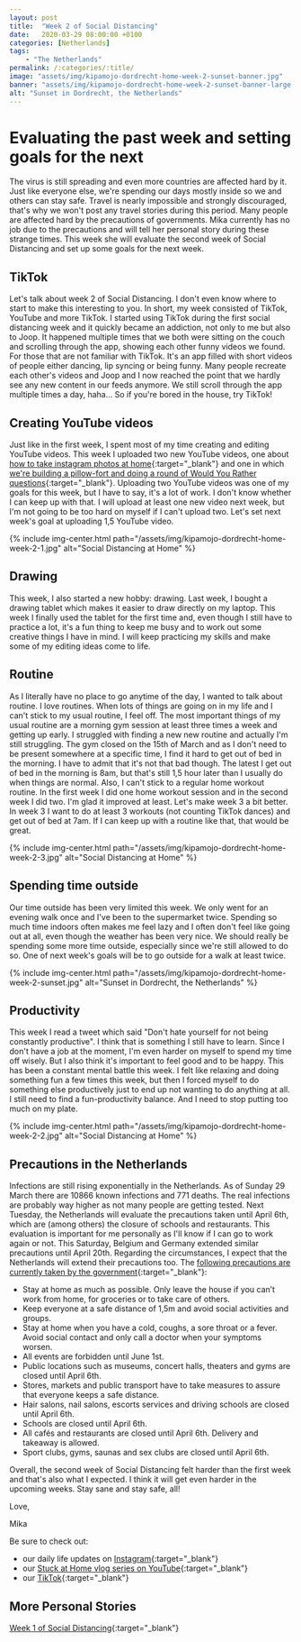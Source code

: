 ```yaml
---
layout: post
title:  "Week 2 of Social Distancing"
date:   2020-03-29 08:00:00 +0100
categories: [Netherlands]
tags:
    - "The Netherlands"
permalink: /:categories/:title/
image: "assets/img/kipamojo-dordrecht-home-week-2-sunset-banner.jpg"
banner: "assets/img/kipamojo-dordrecht-home-week-2-sunset-banner-large.jpg"
alt: "Sunset in Dordrecht, the Netherlands"
---
```


# Evaluating the past week and setting goals for the next

The virus is still spreading and even more countries are affected hard by it. Just like everyone else, we're spending our days mostly inside so we and others can stay safe. Travel is nearly impossible and strongly discouraged, that's why we won't post any travel stories during this period. Many people are affected hard by the precautions of governments. Mika currently has no job due to the precautions and will tell her personal story during these strange times. This week she will evaluate the second week of Social Distancing and set up some goals for the next week. 

## TikTok

Let's talk about week 2 of Social Distancing. I don't even know where to start to make this interesting to you. In short, my week consisted of TikTok, YouTube and more TikTok. I started using TikTok during the first social distancing week and it quickly became an addiction, not only to me but also to Joop. It happened multiple times that we both were sitting on the couch and scrolling through the app, showing each other funny videos we found. For those that are not familiar with TikTok. It's an app filled with short videos of people either dancing, lip syncing or being funny. Many people recreate each other's videos and Joop and I now reached the point that we hardly see any new content in our feeds anymore. We still scroll through the app multiple times a day, haha… So if you're bored in the house, try TikTok! 

## Creating YouTube videos 

Just like in the first week, I spent most of my time creating and editing YouTube videos. This week I uploaded two new YouTube videos, one about [how to take instagram photos at home][youtube video 2]{:target="_blank"} and one in which [we're building a pillow-fort and doing a round of Would You Rather questions][youtube video 3]{:target="_blank"}. Uploading two YouTube videos was one of my goals for this week, but I have to say, it's a lot of work. I don't know whether I can keep up with that. I will upload at least one new video next week, but I'm not going to be too hard on myself if I can't upload two. Let's set next week's goal at uploading 1,5 YouTube video. 

{% include img-center.html path="/assets/img/kipamojo-dordrecht-home-week-2-1.jpg" alt="Social Distancing at Home" %}

## Drawing

This week, I also started a new hobby: drawing. Last week, I bought a drawing tablet which makes it easier to draw directly on my laptop. This week I finally used the tablet for the first time and, even though I still have to practice a lot, it's a fun thing to keep me busy and to work out some creative things I have in mind. I will keep practicing my skills and make some of my editing ideas come to life. 

## Routine

As I literally have no place to go anytime of the day, I wanted to talk about routine. I love routines. When lots of things are going on in my life and I can't stick to my usual routine, I feel off. The most important things of my usual routine are a morning gym session at least three times a week and getting up early. I struggled with finding a new new routine and actually I'm still struggling. The gym closed on the 15th of March and as I don't need to be present somewhere at a specific time, I find it hard to get out of bed in the morning. I have to admit that it's not that bad though. The latest I get out of bed in the morning is 8am, but that's still 1,5 hour later than I usually do when things are normal. Also, I can't stick to a regular home workout routine. In the first week I did one home workout session and in the second week I did two. I'm glad it improved at least. Let's make week 3 a bit better. In week 3 I want to do at least 3 workouts (not counting TikTok dances) and get out of bed at 7am. If I can keep up with a routine like that, that would be great. 

{% include img-center.html path="/assets/img/kipamojo-dordrecht-home-week-2-3.jpg" alt="Social Distancing at Home" %}

## Spending time outside

Our time outside has been very limited this week. We only went for an evening walk once and I've been to the supermarket twice. Spending so much time indoors often makes me feel lazy and I often don't feel like going out at all, even though the weather has been very nice. We should really be spending some more time outside, especially since we're still allowed to do so. One of next week's goals will be to go outside for a walk at least twice. 

{% include img-center.html path="/assets/img/kipamojo-dordrecht-home-week-2-sunset.jpg" alt="Sunset in Dordrecht, the Netherlands" %}

## Productivity 

This week I read a tweet which said "Don't hate yourself for not being constantly productive". I think that is something I still have to learn. Since I don't have a job at the moment, I'm even harder on myself to spend my time off wisely. But I also think it's important to feel good and to be happy. This has been a constant mental battle this week. I felt like relaxing and doing something fun a few times this week, but then I forced myself to do something else productively just to end up not wanting to do anything at all. I still need to find a fun-productivity balance. And I need to stop putting too much on my plate. 

{% include img-center.html path="/assets/img/kipamojo-dordrecht-home-week-2-2.jpg" alt="Social Distancing at Home" %}

## Precautions in the Netherlands

Infections are still rising exponentially in the Netherlands. As of Sunday 29 March there are 10866 known infections and 771 deaths. The real infections are probably way higher as not many people are getting tested. Next Tuesday, the Netherlands will evaluate the precautions taken until April 6th, which are (among others) the closure of schools and restaurants. This evaluation is important for me personally as I'll know if I can go to work again or not. This Saturday, Belgium and Germany extended similar precautions until April 20th. Regarding the circumstances, I expect that the Netherlands will extend their precautions too. The [following precautions are currently taken by the government][precautions government]{:target="_blank"}: 
- Stay at home as much as possible. Only leave the house if you can’t work from home, for groceries or to take care of others. 
- Keep everyone at a safe distance of 1,5m and avoid social activities and groups. 
- Stay at home when you have a cold, coughs, a sore throat or a fever. Avoid social contact and only call a doctor when your symptoms worsen. 
- All events are forbidden until June 1st.
- Public locations such as museums, concert halls, theaters and gyms are closed until April 6th. 
- Stores, markets and public transport have to take measures to assure that everyone keeps a safe distance. 
- Hair salons, nail salons, escorts services and driving schools are closed until April 6th. 
- Schools are closed until April 6th.
- All cafés and restaurants are closed until April 6th. Delivery and takeaway is allowed. 
- Sport clubs, gyms, saunas and sex clubs are closed until April 6th. 

Overall, the second week of Social Distancing felt harder than the first week and that's also what I expected. I think it will get even harder in the upcoming weeks. Stay sane and stay safe, all! 

Love,

Mika

Be sure to check out:
- our daily life updates on [Instagram][instagram]{:target="_blank"}
- our [Stuck at Home vlog series on YouTube][kipamojo youtube]{:target="_blank"}
- our [TikTok][kipamojo tiktok]{:target="_blank"}

## More Personal Stories

[Week 1 of Social Distancing][week 1 sd]{:target="_blank"}

[instagram]: https://instagram.com/kipamojo 
[precautions government]: https://www.rijksoverheid.nl/onderwerpen/coronavirus-covid-19/veelgestelde-vragen-over-de-aanpak-van-het-nieuwe-coronavirus-in-nederland 
[kipamojo youtube]: https://www.youtube.com/channel/UC1k4_eUajFuNQSgSf1MiFXg 
[kipamojo tiktok]: https://www.tiktok.com/@kipamojo 
[youtube video 2]: https://youtu.be/Hvxk9ZgFZDg 
[youtube video 3]: https://youtu.be/9Roy6cyNMdM 
[week 1 sd]: https://kipamojo.world/netherlands/Week-1-of-Social-Distancing/
